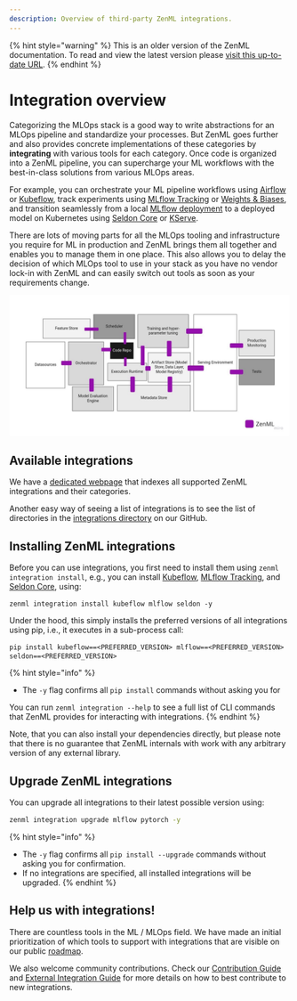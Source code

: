 ```yaml
---
description: Overview of third-party ZenML integrations.
---
```


{% hint style="warning" %}
This is an older version of the ZenML documentation. To read and view the latest version please [visit this up-to-date URL](https://docs.zenml.io).
{% endhint %}


# Integration overview

Categorizing the MLOps stack is a good way to write abstractions
for an MLOps pipeline and standardize your processes. But ZenML goes further and also provides concrete implementations
of these categories by **integrating** with various tools for each category. Once code is organized into a ZenML
pipeline, you can supercharge your ML workflows with the best-in-class solutions from various MLOps areas.

For example, you can orchestrate your ML pipeline workflows using [Airflow](orchestrators/airflow.md)
or [Kubeflow](orchestrators/kubeflow.md), track experiments using [MLflow Tracking](experiment-trackers/mlflow.md)
or [Weights & Biases](experiment-trackers/wandb.md), and transition seamlessly from a
local [MLflow deployment](model-deployers/mlflow.md) to a deployed model on Kubernetes
using [Seldon Core](model-deployers/seldon.md) or [KServe](model-deployers/kserve.md).

There are lots of moving parts for all the MLOps tooling and infrastructure you require for ML in production and ZenML
brings them all together and enables you to manage them in one place. This also allows you to delay the decision of
which MLOps tool to use in your stack as you have no vendor lock-in with ZenML and can easily switch out tools as soon
as your requirements change.

![ZenML is the glue](../../.gitbook/assets/zenml-is-the-glue.jpeg)

## Available integrations

We have a [dedicated webpage](https://zenml.io/integrations) that indexes all supported ZenML integrations and their
categories.

Another easy way of seeing a list of integrations is to see the list of directories in
the [integrations directory](https://github.com/zenml-io/zenml/tree/main/src/zenml/integrations) on our GitHub.

## Installing ZenML integrations

Before you can use integrations, you first need to install them using `zenml integration install`, e.g., you can
install [Kubeflow](orchestrators/kubeflow.md), [MLflow Tracking](experiment-trackers/mlflow.md),
and [Seldon Core](model-deployers/seldon.md), using:

```
zenml integration install kubeflow mlflow seldon -y
```

Under the hood, this simply installs the preferred versions of all integrations using pip, i.e., it executes in a
sub-process call:

```
pip install kubeflow==<PREFERRED_VERSION> mlflow==<PREFERRED_VERSION> seldon==<PREFERRED_VERSION>
```

{% hint style="info" %}

* The `-y` flag confirms all `pip install` commands without asking you for

You can run `zenml integration --help` to see a full list of CLI commands that ZenML provides for interacting with
integrations.
{% endhint %}

Note, that you can also install your dependencies directly, but please note that there is no guarantee that ZenML
internals with work with any arbitrary version of any external library.

## Upgrade ZenML integrations

You can upgrade all integrations to their latest possible version using:

```bash
zenml integration upgrade mlflow pytorch -y
```

{% hint style="info" %}

* The `-y` flag confirms all `pip install --upgrade` commands without asking you for confirmation.
* If no integrations are specified, all installed integrations will be upgraded.
  {% endhint %}

## Help us with integrations!

There are countless tools in the ML / MLOps field. We have made an initial prioritization of which tools to support with
integrations that are visible on our public [roadmap](https://zenml.io/roadmap).

We also welcome community contributions. Check our [Contribution Guide](https://github.com/zenml-io/zenml/blob/main/CONTRIBUTING.md)
and [External Integration Guide](https://github.com/zenml-io/zenml/blob/main/src/zenml/integrations/README.md) for more 
details on how to best contribute to new integrations.
